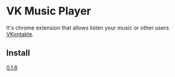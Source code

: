 VK Music Player
=============

It's  chrome extension that allows listen your music or other users [VKontakte](http://vk.com/).

## Install
[0.1.6](https://chrome.google.com/webstore/detail/vk-music-player/ealjjeaapaifdfmlgglpkkjdgkpniaeg)


